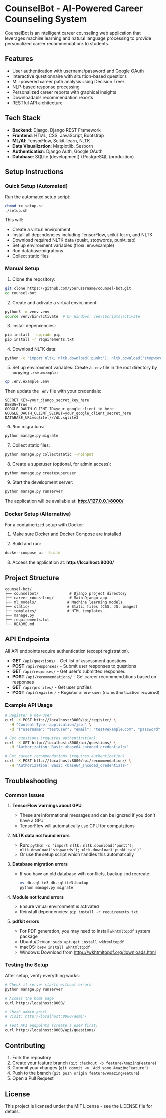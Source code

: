# CounselBot - AI-Powered Career Counseling System

CounselBot is an intelligent career counseling web application that leverages machine learning and natural language processing to provide personalized career recommendations to students.

## Features

- User authentication with username/password and Google OAuth
- Interactive questionnaire with situation-based questions
- ML-powered career path analysis using Decision Trees
- NLP-based response processing
- Personalized career reports with graphical insights
- Downloadable recommendation reports
- RESTful API architecture

## Tech Stack

- **Backend**: Django, Django REST Framework
- **Frontend**: HTML, CSS, JavaScript, Bootstrap
- **ML/AI**: TensorFlow, Scikit-learn, NLTK
- **Data Visualization**: Matplotlib, Seaborn
- **Authentication**: Django Auth, Google OAuth
- **Database**: SQLite (development) / PostgreSQL (production)

## Setup Instructions

### Quick Setup (Automated)

Run the automated setup script:
```bash
chmod +x setup.sh
./setup.sh
```

This will:
- Create a virtual environment
- Install all dependencies including TensorFlow, scikit-learn, and NLTK
- Download required NLTK data (punkt, stopwords, punkt_tab)
- Set up environment variables (from .env.example)
- Run database migrations
- Collect static files

### Manual Setup

1. Clone the repository:
```bash
git clone https://github.com/yourusername/counsel-bot.git
cd counsel-bot
```

2. Create and activate a virtual environment:
```bash
python3 -m venv venv
source venv/bin/activate  # On Windows: venv\Scripts\activate
```

3. Install dependencies:
```bash
pip install --upgrade pip
pip install -r requirements.txt
```

4. Download NLTK data:
```bash
python -c "import nltk; nltk.download('punkt'); nltk.download('stopwords'); nltk.download('punkt_tab')"
```

5. Set up environment variables:
Create a `.env` file in the root directory by copying `.env.example`:
```bash
cp .env.example .env
```

Then update the `.env` file with your credentials:
```
SECRET_KEY=your_django_secret_key_here
DEBUG=True
GOOGLE_OAUTH_CLIENT_ID=your_google_client_id_here
GOOGLE_OAUTH_CLIENT_SECRET=your_google_client_secret_here
DATABASE_URL=sqlite:///db.sqlite3
```

6. Run migrations:
```bash
python manage.py migrate
```

7. Collect static files:
```bash
python manage.py collectstatic --noinput
```

8. Create a superuser (optional, for admin access):
```bash
python manage.py createsuperuser
```

9. Start the development server:
```bash
python manage.py runserver
```

The application will be available at: **http://127.0.0.1:8000/**

### Docker Setup (Alternative)

For a containerized setup with Docker:

1. Make sure Docker and Docker Compose are installed

2. Build and run:
```bash
docker-compose up --build
```

3. Access the application at: **http://localhost:8000/**

## Project Structure

```
counsel-bot/
├── counselbot/              # Django project directory
├── career_counseling/       # Main Django app
├── ml_models/              # Machine learning models
├── static/                 # Static files (CSS, JS, images)
├── templates/              # HTML templates
├── manage.py              
├── requirements.txt       
└── README.md             
```

## API Endpoints

All API endpoints require authentication (except registration).

- **GET** `/api/questions/` - Get list of assessment questions
- **POST** `/api/responses/` - Submit user responses to questions
- **GET** `/api/responses/` - Get user's submitted responses
- **POST** `/api/recommendations/` - Get career recommendations based on responses
- **GET** `/api/profiles/` - Get user profiles
- **POST** `/api/register/` - Register a new user (no authentication required)

### Example API Usage

```bash
# Register a new user
curl -X POST http://localhost:8000/api/register/ \
  -H "Content-Type: application/json" \
  -d '{"username": "testuser", "email": "test@example.com", "password": "testpass123"}'

# Get questions (requires authentication)
curl -X GET http://localhost:8000/api/questions/ \
  -H "Authorization: Basic <base64_encoded_credentials>"

# Get career recommendations (requires authentication)
curl -X POST http://localhost:8000/api/recommendations/ \
  -H "Authorization: Basic <base64_encoded_credentials>"
```

## Troubleshooting

### Common Issues

1. **TensorFlow warnings about GPU**
   - These are informational messages and can be ignored if you don't have a GPU
   - TensorFlow will automatically use CPU for computations

2. **NLTK data not found errors**
   - Run: `python -c "import nltk; nltk.download('punkt'); nltk.download('stopwords'); nltk.download('punkt_tab')"`
   - Or use the setup script which handles this automatically

3. **Database migration errors**
   - If you have an old database with conflicts, backup and recreate:
     ```bash
     mv db.sqlite3 db.sqlite3.backup
     python manage.py migrate
     ```

4. **Module not found errors**
   - Ensure virtual environment is activated
   - Reinstall dependencies: `pip install -r requirements.txt`

5. **pdfkit errors**
   - For PDF generation, you may need to install `wkhtmltopdf` system package
   - Ubuntu/Debian: `sudo apt-get install wkhtmltopdf`
   - macOS: `brew install wkhtmltopdf`
   - Windows: Download from https://wkhtmltopdf.org/downloads.html

### Testing the Setup

After setup, verify everything works:

```bash
# Check if server starts without errors
python manage.py runserver

# Access the home page
curl http://localhost:8000/

# Check admin panel
# Visit: http://localhost:8000/admin/

# Test API endpoints (create a user first)
curl http://localhost:8000/api/questions/
```

## Contributing

1. Fork the repository
2. Create your feature branch (`git checkout -b feature/AmazingFeature`)
3. Commit your changes (`git commit -m 'Add some AmazingFeature'`)
4. Push to the branch (`git push origin feature/AmazingFeature`)
5. Open a Pull Request

## License

This project is licensed under the MIT License - see the LICENSE file for details. 